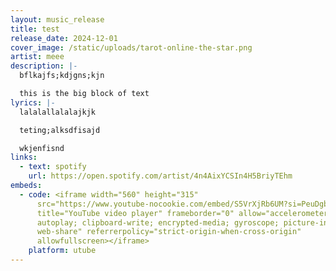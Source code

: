 ```yaml
---
layout: music_release
title: test
release_date: 2024-12-01
cover_image: /static/uploads/tarot-online-the-star.png
artist: meee
description: |-
  bflkajfs;kdjgns;kjn

  this is the big block of text
lyrics: |-
  lalalallalalajkjk

  teting;alksdfisajd

  wkjenfisnd
links:
  - text: spotify
    url: https://open.spotify.com/artist/4n4AixYCSIn4H5BriyTEhm
embeds:
  - code: <iframe width="560" height="315"
      src="https://www.youtube-nocookie.com/embed/S5VrXjRb6UM?si=PeuDgbj88-p49Mbw&amp;controls=0"
      title="YouTube video player" frameborder="0" allow="accelerometer;
      autoplay; clipboard-write; encrypted-media; gyroscope; picture-in-picture;
      web-share" referrerpolicy="strict-origin-when-cross-origin"
      allowfullscreen></iframe>
    platform: utube
---
```

